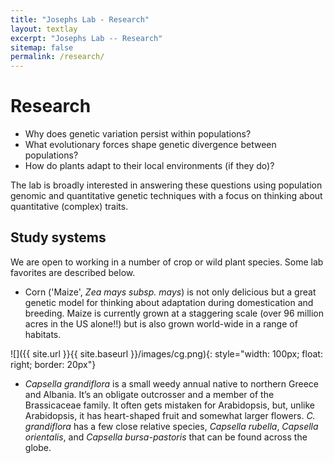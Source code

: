 ```yaml
---
title: "Josephs Lab - Research"
layout: textlay
excerpt: "Josephs Lab -- Research"
sitemap: false
permalink: /research/
---
```


# Research

- Why does genetic variation persist within populations? 
- What evolutionary forces shape genetic divergence between populations?
- How do plants adapt to their local environments (if they do)?

The lab is broadly interested in answering these questions using population genomic and quantitative genetic techniques with a focus on thinking about quantitative (complex) traits.


## Study systems

We are open to working in a number of crop or wild plant species. Some lab favorites are described below.

- Corn ('Maize', *Zea mays subsp. mays*) is not only delicious but a great genetic model for thinking about adaptation during domestication and breeding. Maize is currently grown at a staggering scale (over 96 million acres in the US alone!!) but is also grown world-wide in a range of habitats.

![]({{ site.url }}{{ site.baseurl }}/images/cg.png){: style="width: 100px; float: right; border: 20px"}

- *Capsella grandiflora* is a small weedy annual native to northern Greece and Albania. It’s an obligate outcrosser and a member of the Brassicaceae family. It often gets mistaken for Arabidopsis, but, unlike Arabidopsis, it has heart-shaped fruit and somewhat larger flowers. *C. grandiflora* has a few close relative species, *Capsella rubella*, *Capsella orientalis*, and *Capsella bursa-pastoris* that can be found across the globe. 




